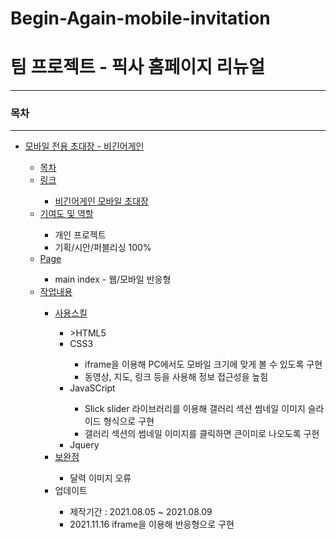 # Begin-Again-mobile-invitation
<h1>팀 프로젝트 - 픽사 홈페이지 리뉴얼 </h1>
    <hr>
    <h3>목차</h3>
    <hr>
    <ul>
        <li><a href="">모바일 전용 초대장 - 비긴어게인</a></li>
        <ul>
            <li><a href="">목차</a></li>
            <li><a href="">링크</a></li>
                <ul>
                    <li><a href="https://dmstj3156.github.io/mobile-invitation-mockup/">비긴어게인 모바일 초대장</a></li>     
                </ul>
            <li><a href="">기여도 및 역할</a></li>
                <ul>
                    <li>개인 프로젝트</li>
                    <li>기획/시안/퍼블리싱 100%</li>
                </ul>
            <li><a href="">Page</a></li>
                <ul>
                  <li>main index - 웹/모바일 반응형</li> 
                </ul>
            <li><a href="">작업내용</a></li>
                <ul>
                    <li><a href="">사용스킬</a></li>
                        <ul>
                            <li>>HTML5</a></li>
                            <li>CSS3</a></li>
                                <ul>
                                    <li>iframe을 이용해 PC에서도 모바일 크기에 맞게 볼 수 있도록 구현</li>
                                    <li>동영상, 지도, 링크 등을 사용해 정보 접근성을 높힘</li>
                             </ul>
                            <li>JavaSCript</a></li>   
                            <ul>
                                    <li>Slick slider 라이브러리를 이용해 갤러리 섹션 썸네일 이미지 슬라이드 형식으로 구현</li>
                                    <li>갤러리 섹션의 썸네일 이미지를 클릭하면 큰이미로 나오도록 구현</li>
                             </ul>
                            <li>Jquery</a></li>
                        </ul>
                    <li><a href="">보완점</a></li>
                        <ul>
                            <li>달력 이미지 오류</li>
                        </ul>
                    <li>업데이트</li>
                        <ul>
                            <li>제작기간 : 2021.08.05 ~ 2021.08.09</li>
                            <li>2021.11.16 iframe을 이용해 반응형으로 구현</li>
                        </ul>
                </ul>
        </ul>
    </ul>




